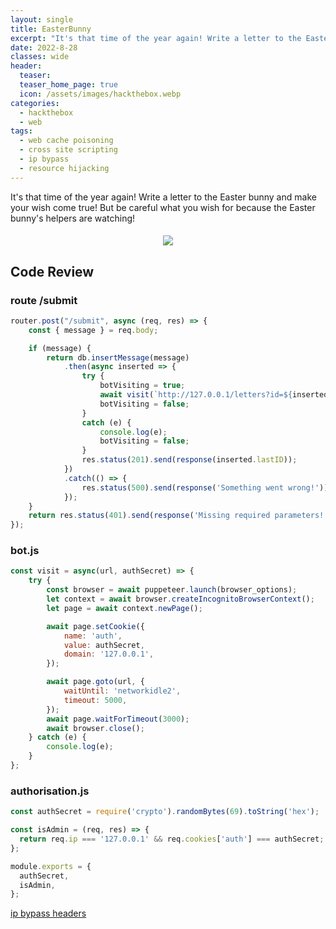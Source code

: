 ```yaml
---
layout: single
title: EasterBunny
excerpt: "It's that time of the year again! Write a letter to the Easter bunny and make your wish come true! But be careful what you wish for because the Easter bunny's helpers are watching!"
date: 2022-8-28
classes: wide
header:
  teaser: 
  teaser_home_page: true
  icon: /assets/images/hackthebox.webp
categories:
  - hackthebox
  - web
tags:  
  - web cache poisoning
  - cross site scripting
  - ip bypass
  - resource hijacking
---
```



It's that time of the year again! Write a letter to the Easter bunny and make your wish come true! But be careful what you wish for because the Easter bunny's helpers are watching! <br>

<h4 align="center">
<img src="https://user-images.githubusercontent.com/45040001/187103435-e7a41ec1-67d8-491a-9572-a340b96f265e.png">
</h4>

## Code Review

### route /submit
```javascript
router.post("/submit", async (req, res) => {
    const { message } = req.body;

    if (message) {
        return db.insertMessage(message)
            .then(async inserted => {
                try {
                    botVisiting = true;
                    await visit(`http://127.0.0.1/letters?id=${inserted.lastID}`, authSecret);
                    botVisiting = false;
                }
                catch (e) {
                    console.log(e);
                    botVisiting = false;
                }
                res.status(201).send(response(inserted.lastID));
            })
            .catch(() => {
                res.status(500).send(response('Something went wrong!'));
            });
    }
    return res.status(401).send(response('Missing required parameters!'));
});
```

### bot.js
```javascript
const visit = async(url, authSecret) => {
    try {
        const browser = await puppeteer.launch(browser_options);
        let context = await browser.createIncognitoBrowserContext();
        let page = await context.newPage();

        await page.setCookie({
            name: 'auth',
            value: authSecret,
            domain: '127.0.0.1',
        });

        await page.goto(url, {
            waitUntil: 'networkidle2',
            timeout: 5000,
        });
        await page.waitForTimeout(3000);
        await browser.close();
    } catch (e) {
        console.log(e);
    }
};
```



### authorisation.js
```javascript
const authSecret = require('crypto').randomBytes(69).toString('hex');

const isAdmin = (req, res) => {
  return req.ip === '127.0.0.1' && req.cookies['auth'] === authSecret;
};

module.exports = {
  authSecret,
  isAdmin,
};
```


[ip bypass headers](https://gist.githubusercontent.com/kaimi-/6b3c99538dce9e3d29ad647b325007c1/raw/339dad3040fd1a967588edf341eb72b033a9d9fe/gistfile1.txt)
